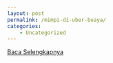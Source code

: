 ```yaml
---
layout: post
permalink: /mimpi-di-uber-buaya/
categories:
    - Uncategorized
---
```


[Baca Selengkapnya](/10)